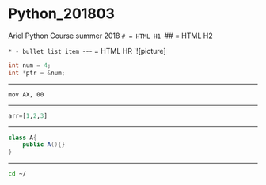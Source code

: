 # Python_201803
Ariel Python Course summer 2018
`# = HTML H1
`## = HTML H2

`* - bullet list item
`--- = HTML HR
`![picture]

```c
int num = 4;
int *ptr = &num;
```
---
```assembly
mov AX, 00
```
---
```python
arr=[1,2,3]
```
---
```java
class A{
    public A(){}
}
```
---
```bash
cd ~/
```